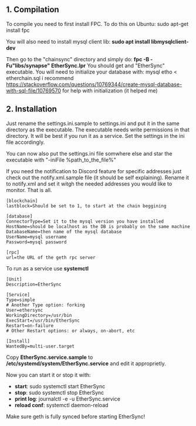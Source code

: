 ## 1. Compilation

To compile you need to first install FPC. To do this on Ubuntu:
sudo apt-get install fpc

You will also need to install mysql client lib: **sudo apt install libmysqlclient-dev**

Then go to the "chainsync" directory and simply do: **fpc -B -Fu"libs/synapse" EtherSync.lpr**
You should get and "EtherSync" executable. 
You will need to initialize your database with: mysql etho < etherchain.sql
i recommend https://stackoverflow.com/questions/10769344/create-mysql-database-with-sql-file/10769570 for help with initialization (it helped me)

## 2. Installation

Just rename the settings.ini.sample to settings.ini and put it in the same directory as the executable.
The executable needs write permissions in that directory. It will be best if you run it as a service.
Set the settings in the ini file accordingly.

You can now also put the settings.ini file somwhere else and star the executable with "-iniFile %path_to_the_file%"

If you need the notification to Discord feature for specific addresses just check out the notify.xml.sample file (it should be self explaining). Rename it to notify.xml and set it witgh the needed addresses you would like to monitor. That is all.

```
[blockchain]
lastblock=Should be set to 1, to start at the chain beggining

[database]
ConnectorType=Set it to the mysql version you have installed 
HostName=should be localhost as the DB is probably on the same machine
DatabaseName=then name of the mysql database
UserName=mysql username
Password=mysql password

[rpc]
url=the URL of the geth rpc server
```

To run as a service use **systemctl**

```
[Unit]
Description=EtherSync

[Service]
Type=simple
# Another Type option: forking
User=ethersync
WorkingDirectory=/usr/bin
ExecStart=/usr/bin/EtherSync
Restart=on-failure
# Other Restart options: or always, on-abort, etc

[Install]
WantedBy=multi-user.target

```

Copy **EtherSync.service.sample** to **/etc/systemd/system/EtherSync.service** and edit it approprietly.

Now you can start it or stop it with:

- **start**: sudo systemctl start EtherSync
- **stop**: sudo systemctl stop EtherSync
- **print log**: journalctl -e -u EtherSync.service
- **reload conf**: systemctl daemon-reload

Make sure geth is fully synced before starting EtherSync!
